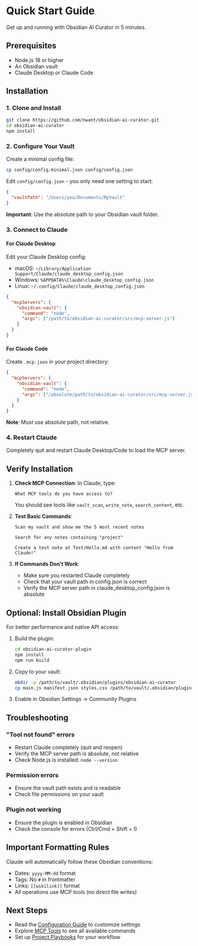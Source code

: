 # Quick Start Guide

Get up and running with Obsidian AI Curator in 5 minutes.

## Prerequisites

- Node.js 18 or higher
- An Obsidian vault
- Claude Desktop or Claude Code

## Installation

### 1. Clone and Install

```bash
git clone https://github.com/nwant/obsidian-ai-curator.git
cd obsidian-ai-curator
npm install
```

### 2. Configure Your Vault

Create a minimal config file:

```bash
cp config/config.minimal.json config/config.json
```

Edit `config/config.json` - you only need one setting to start:

```json
{
  "vaultPath": "/Users/you/Documents/MyVault"
}
```

**Important**: Use the absolute path to your Obsidian vault folder.

### 3. Connect to Claude

#### For Claude Desktop

Edit your Claude Desktop config:
- macOS: `~/Library/Application Support/Claude/claude_desktop_config.json`
- Windows: `%APPDATA%\Claude\claude_desktop_config.json`
- Linux: `~/.config/Claude/claude_desktop_config.json`

```json
{
  "mcpServers": {
    "obsidian-vault": {
      "command": "node",
      "args": ["/path/to/obsidian-ai-curator/src/mcp-server.js"]
    }
  }
}
```

#### For Claude Code

Create `.mcp.json` in your project directory:
```json
{
  "mcpServers": {
    "obsidian-vault": {
      "command": "node",
      "args": ["/absolute/path/to/obsidian-ai-curator/src/mcp-server.js"]
    }
  }
}
```

**Note**: Must use absolute path, not relative.

### 4. Restart Claude

Completely quit and restart Claude Desktop/Code to load the MCP server.

## Verify Installation

1. **Check MCP Connection**: In Claude, type:
   ```
   What MCP tools do you have access to?
   ```
   
   You should see tools like `vault_scan`, `write_note`, `search_content`, etc.

2. **Test Basic Commands**:
   ```
   Scan my vault and show me the 5 most recent notes
   ```
   
   ```
   Search for any notes containing "project"
   ```
   
   ```
   Create a test note at Test/Hello.md with content "Hello from Claude!"
   ```

3. **If Commands Don't Work**:
   - Make sure you restarted Claude completely
   - Check that your vault path in config.json is correct
   - Verify the MCP server path in claude_desktop_config.json is absolute

## Optional: Install Obsidian Plugin

For better performance and native API access:

1. Build the plugin:
   ```bash
   cd obsidian-ai-curator-plugin
   npm install
   npm run build
   ```

2. Copy to your vault:
   ```bash
   mkdir -p /path/to/vault/.obsidian/plugins/obsidian-ai-curator
   cp main.js manifest.json styles.css /path/to/vault/.obsidian/plugins/obsidian-ai-curator/
   ```

3. Enable in Obsidian Settings → Community Plugins

## Troubleshooting

### "Tool not found" errors
- Restart Claude completely (quit and reopen)
- Verify the MCP server path is absolute, not relative
- Check Node.js is installed: `node --version`

### Permission errors
- Ensure the vault path exists and is readable
- Check file permissions on your vault

### Plugin not working
- Ensure the plugin is enabled in Obsidian
- Check the console for errors (Ctrl/Cmd + Shift + I)

## Important Formatting Rules

Claude will automatically follow these Obsidian conventions:
- Dates: `yyyy-MM-dd` format
- Tags: No `#` in frontmatter
- Links: `[[wikilink]]` format
- All operations use MCP tools (no direct file writes)

## Next Steps

- Read the [Configuration Guide](CONFIGURATION.md) to customize settings
- Explore [MCP Tools](MCP_TOOLS.md) to see all available commands
- Set up [Project Playbooks](PROJECT_PLAYBOOKS.md) for your workflow